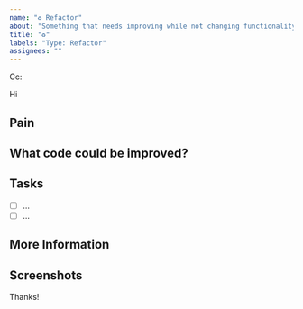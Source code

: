 ```yaml
---
name: "♻️ Refactor"
about: "Something that needs improving while not changing functionality"
title: "♻️"
labels: "Type: Refactor"
assignees: ""
---
```


<!-- These comments automatically delete -->
<!-- **Tip:** Delete parts that are not relevant -->
<!-- Next to Cc:, @ mention users who should be in the loop -->

Cc:

<!-- add intended user next to **Hi** -->

Hi

## Pain

<!-- Explain the pain you are experiencing -->

## What code could be improved?

<!-- Add a link to the area/file that needs refactoring -->

## Tasks

<!--Add GitHub tasks-->

- [ ] ...
- [ ] ...

## More Information

<!-- Add any other context here. -->

## Screenshots

<!-- If applicable, add screenshots to help explain your problem. -->

Thanks!
